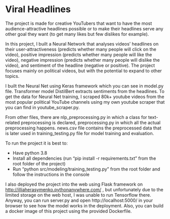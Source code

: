 # Viral Headlines


The project is made for creative YouTubers that want to have the most
audience-attractive headlines possible or to make their headlines serve any
other goal they want (to get many likes but few dislikes for example).


In this project, I built a Neural Network that analyses videos’ headlines on their
user-attractiveness (predicts whether many people will click on the video),
positive impression (predicts whether many people will like the video),
negative impression (predicts whether many people will dislike the video), and
sentiment of the headline (negative or positive). The project focuses mainly on
political videos, but with the potential to expand to other topics.


I built the Neural Net using Keras framework which you can see in model.py
file. Transformer model DistilBert extracts sentiments from the headlines. To
get the data for Neural Net training, I scraped 80k+ youtube videos from the
most popular political YouTube channels using my own youtube scraper that
you can find in youtube_scraper.py.


From other files, there are nlp_preprocessing.py in which a class for
text-related preprocessing is declared, preprocessing.py in which all the actual
preprocessing happens. news.csv file contains the preprocessed data that is
later used in training_testing.py file for model training and evaluation.


To run the project it is best to:
- Have python 3.8
- Install all dependencies (run “pip install -r requirements.txt” from the root
folder of the project)
- Run “python src/modeling/training_testing.py” from the root folder and
follow the instructions in the console
  

I also deployed the project into the web using Flask framework on
http://illiaherasymenko.pythonanywhere.com/ , but unfortunately due to the
limited storage on the web host, I was unable to run Tensorflow there.
Anyway, you can run server.py and open http://localhost:5000/ in your
browser to see how the model works in the deployment. Also, you can build a
docker image of this project using the provided Dockerfile.